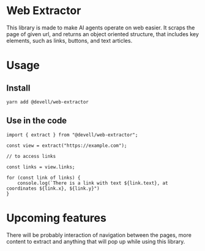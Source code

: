 # Web Extractor

This library is made to make AI agents operate on web easier. It scraps the page of given url, and returns an object oriented structure, that includes key elements, such as links, buttons, and text articles.

# Usage

## Install

`yarn add @devell/web-extractor`

## Use in the code

```
import { extract } from "@devell/web-extractor";

const view = extract("https://example.com");

// to access links

const links = view.links;

for (const link of links) {
    console.log(`There is a link with text ${link.text}, at coordinates ${link.x}, ${link.y}")
}
```

# Upcoming features

There will be probably interaction of navigation between the pages, more content to extract and anything that will pop up while using this library.
